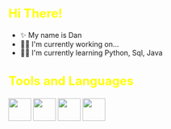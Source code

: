 <span style="color:yellow;font-weight:400;font-size:16px">
    <h2>Hi There!</h2>
</span>


* ✨ My name is Dan
* 🐱‍🚀 I'm currently working on...
* 👨‍🎓 I'm currently learning Python, Sql, Java


<span style="color:yellow;font-weight:400;font-size:16px">
    <h2>Tools and Languages</h2>
</span>

<p>
<img 
src="https://cdn.jsdelivr.net/gh/devicons/devicon/icons/python/python-original.svg" width="45" height="45"/>
<img 
src="https://cdn.jsdelivr.net/gh/devicons/devicon/icons/mysql/mysql-original-wordmark.svg" width="45" height="45"/>
<img 
src="https://cdn.jsdelivr.net/gh/devicons/devicon/icons/java/java-original-wordmark.svg" width="45" height="45"/>
<img 
src="https://cdn.jsdelivr.net/gh/devicons/devicon/icons/googlecloud/googlecloud-original.svg" width="45" height="45"/>
</p>
